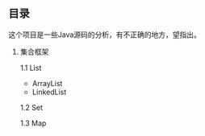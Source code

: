 ## 目录

这个项目是一些Java源码的分析，有不正确的地方，望指出。

<!--TOC-->

1. 集合框架

   1.1 List

   - <a href="./ArrayList.md" style="text-decoration:none;">ArrayList</a>
   - <a href="./LinkedList.md" style="text-decoration:none;">LinkedList</a>

   1.2 Set

   1.3 Map

<!--/TOC-->